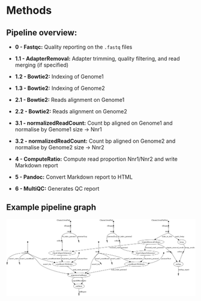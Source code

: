 Methods
=======

## Pipeline overview:
 - **0 - Fastqc:** Quality reporting on the `.fastq` files

 - **1.1 - AdapterRemoval:** Adapter trimming, quality filtering, and read merging (if specified)

 - **1.2 - Bowtie2:** Indexing of Genome1

 - **1.3 - Bowtie2:** Indexing of Genome2

 - **2.1 - Bowtie2:** Reads alignment on Genome1

 - **2.2 - Bowtie2:** Reads alignment on Genome2

 - **3.1 - normalizedReadCount:** Count bp aligned on Genome1 and normalise by Genome1 size -> Nnr1

 - **3.2 - normalizedReadCount:** Count bp aligned on Genome2 and normalise by Genome2 size -> Nnr2

 - **4 - ComputeRatio:** Compute read proportion Nnr1/Nnr2 and write Markdown report

 - **5 - Pandoc:** Convert Markdown report to HTML

 - **6 - MultiQC:** Generates QC report

 ## Example pipeline graph

 ![](_static/_img/dag.png)
